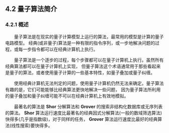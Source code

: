## 4.2 量子算法简介

### 4.2.1 概述

&emsp;&emsp;量子算法是在现实的量子计算模型上运行的算法，最常用的模型是计算的量子电路模型。
经典(或非量子)算法是一种有限的指令序列，或一步地解决问题的过程，或每一步指令都可以在经典计算机上执行。

&emsp;&emsp;量子算法是一个逐步的过程，每个步骤都可以在量子计算机上执行。虽然所有经典算法都可以在量子计算机上实现，
但量子算法这个术语通常用于那些看起来是量子的算法，或者使用量子计算的一些基本特性，如量子叠加或量子纠缠。

&emsp;&emsp;使用经典计算机无法判定的问题，使用量子计算机仍然无法来确定。量子算法有趣的是，它们可能能够比经典算法更快地解决一些问题，
因为量子算法所利用的量子叠加和量子纠缠可能不可以在经典计算机上有效地模拟。

&emsp;&emsp;最著名的算法是 **Shor** 分解算法和 **Grover** 的搜索非结构化数据库或无序列表的算法。
**Shor** 算法运行速度比最著名的经典因式分解算法(一般的数域筛选算法)快得多(几乎是指数级)，对于同样的任务， 
**Grover** 算法运行速度比最好的经典算法(线性搜索)要快得多。